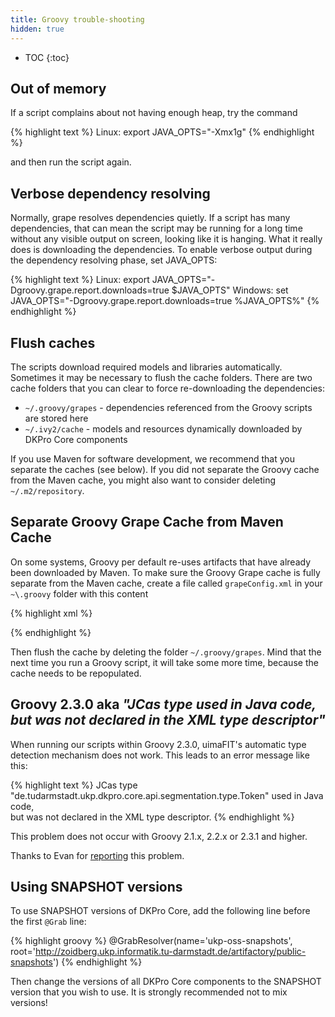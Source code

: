 ```yaml
---
title: Groovy trouble-shooting
hidden: true
---
```


* TOC
{:toc}

## Out of memory

If a script complains about not having enough heap, try the command 

{% highlight text %}
Linux:    export JAVA_OPTS="-Xmx1g"
{% endhighlight %} 

and then run the script again.

## Verbose dependency resolving

Normally, grape resolves dependencies quietly. If a script has many dependencies, that can mean the script may be running for a long time without any visible output on screen, looking like it is hanging. What it really does is downloading the dependencies. To enable verbose output during the dependency resolving phase, set JAVA_OPTS:

{% highlight text %}
Linux:    export JAVA_OPTS="-Dgroovy.grape.report.downloads=true $JAVA_OPTS"
Windows:  set JAVA_OPTS="-Dgroovy.grape.report.downloads=true %JAVA_OPTS%"
{% endhighlight %} 

## Flush caches

The scripts download required models and libraries automatically. Sometimes it may be necessary to flush the cache folders. There are two cache folders that you can clear to force re-downloading the dependencies:

   * `~/.groovy/grapes` - dependencies referenced from the Groovy scripts are stored here
   * `~/.ivy2/cache` - models and resources dynamically downloaded by DKPro Core components

If you use Maven for software development, we recommend that you separate the caches (see below). If you did not separate the Groovy cache from the Maven cache, you might also want to consider deleting `~/.m2/repository`.

## Separate Groovy Grape Cache from Maven Cache

On some systems, Groovy per default re-uses artifacts that have already been downloaded by Maven. To make sure the Groovy Grape cache is fully separate from the Maven cache, create a file called `grapeConfig.xml` in your `~\.groovy` folder with this content

{% highlight xml %}
<?xml version="1.0"?>
<ivysettings>
    <settings defaultResolver="downloadGrapes"/>
    <resolvers>
        <chain name="downloadGrapes">
            <!-- todo add 'endorsed groovy extensions' resolver here -->
            <filesystem name="cachedGrapes">
                <ivy pattern="${user.home}/.groovy/grapes/[organisation]/[module]/ivy-[revision].xml"/>
                <artifact pattern="${user.home}/.groovy/grapes/[organisation]/[module]/[type]s/[artifact]-[revision].[ext]"/>
            </filesystem>
            <ibiblio name="codehaus" root="http://repository.codehaus.org/" m2compatible="true"/>
            <ibiblio name="ibiblio" m2compatible="true"/>
            <ibiblio name="java.net2" root="http://download.java.net/maven/2/" m2compatible="true"/>
        </chain>
    </resolvers>
</ivysettings>
{% endhighlight %} 

Then flush the cache by deleting the folder `~/.groovy/grapes`. Mind that the next time you run a Groovy script, it will take some more time, because the cache needs to be repopulated.

## Groovy 2.3.0 aka _"JCas type used in Java code,  but was not declared in the XML type descriptor"_

When running our scripts within Groovy 2.3.0, uimaFIT's automatic type detection mechanism does not work. This leads to an error message like this:

{% highlight text %}
JCas type "de.tudarmstadt.ukp.dkpro.core.api.segmentation.type.Token" used in Java code,  
  but was not declared in the XML type descriptor.
{% endhighlight %} 

This problem does not occur with Groovy 2.1.x, 2.2.x or 2.3.1 and higher.

Thanks to Evan for [reporting](http://stackoverflow.com/questions/23504261/dkpro-groovy-usage-and-installation-with-uima) this problem.

## Using SNAPSHOT versions

To use SNAPSHOT versions of DKPro Core, add the following line before the first `@Grab` line:

{% highlight groovy %}
@GrabResolver(name='ukp-oss-snapshots',
      root='http://zoidberg.ukp.informatik.tu-darmstadt.de/artifactory/public-snapshots')
{% endhighlight %} 

Then change the versions of all DKPro Core components to the SNAPSHOT version that you wish to use. It is strongly recommended not to mix versions!